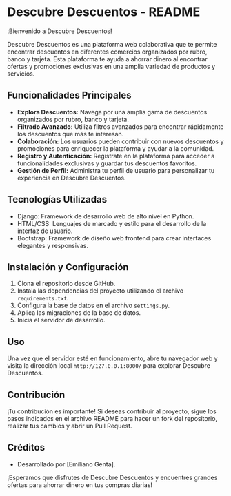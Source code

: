 # Descubre Descuentos - README

¡Bienvenido a Descubre Descuentos!

Descubre Descuentos es una plataforma web colaborativa que te permite encontrar descuentos en diferentes comercios organizados por rubro, banco y tarjeta. Esta plataforma te ayuda a ahorrar dinero al encontrar ofertas y promociones exclusivas en una amplia variedad de productos y servicios.

## Funcionalidades Principales

- **Explora Descuentos:** Navega por una amplia gama de descuentos organizados por rubro, banco y tarjeta.
- **Filtrado Avanzado:** Utiliza filtros avanzados para encontrar rápidamente los descuentos que más te interesan.
- **Colaboración:** Los usuarios pueden contribuir con nuevos descuentos y promociones para enriquecer la plataforma y ayudar a la comunidad.
- **Registro y Autenticación:** Regístrate en la plataforma para acceder a funcionalidades exclusivas y guardar tus descuentos favoritos.
- **Gestión de Perfil:** Administra tu perfil de usuario para personalizar tu experiencia en Descubre Descuentos.

## Tecnologías Utilizadas

- Django: Framework de desarrollo web de alto nivel en Python.
- HTML/CSS: Lenguajes de marcado y estilo para el desarrollo de la interfaz de usuario.
- Bootstrap: Framework de diseño web frontend para crear interfaces elegantes y responsivas.

## Instalación y Configuración

1. Clona el repositorio desde GitHub.
2. Instala las dependencias del proyecto utilizando el archivo `requirements.txt`.
3. Configura la base de datos en el archivo `settings.py`.
4. Aplica las migraciones de la base de datos.
5. Inicia el servidor de desarrollo.

## Uso

Una vez que el servidor esté en funcionamiento, abre tu navegador web y visita la dirección local `http://127.0.0.1:8000/` para explorar Descubre Descuentos.

## Contribución

¡Tu contribución es importante! Si deseas contribuir al proyecto, sigue los pasos indicados en el archivo README para hacer un fork del repositorio, realizar tus cambios y abrir un Pull Request.

## Créditos

- Desarrollado por [Emiliano Genta].

¡Esperamos que disfrutes de Descubre Descuentos y encuentres grandes ofertas para ahorrar dinero en tus compras diarias!
